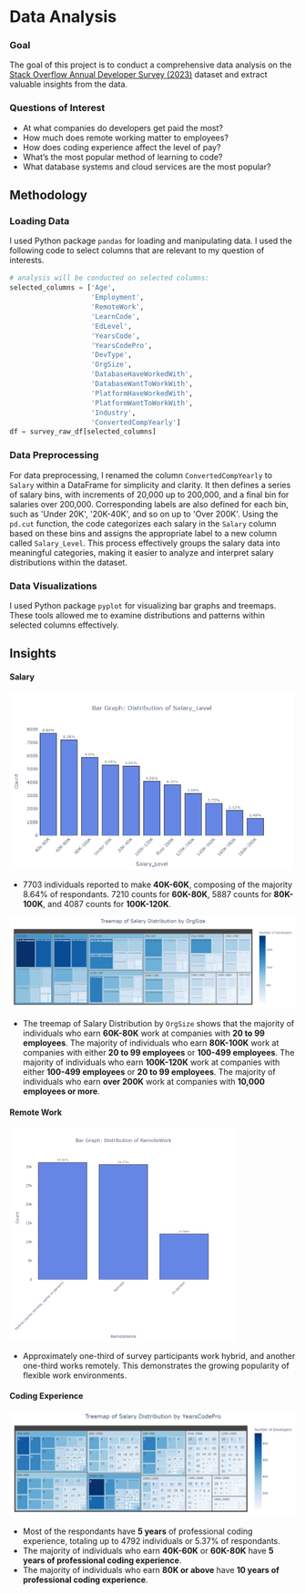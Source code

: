 # Data Analysis

### Goal
The goal of this project is to conduct a comprehensive data analysis on the [Stack Overflow Annual Developer Survey (2023)](https://survey.stackoverflow.co/) dataset and extract valuable insights from the data.

### Questions of Interest
   - At what companies do developers get paid the most?
   - How much does remote working matter to employees?
   - How does coding experience affect the level of pay?
   - What’s the most popular method of learning to code?
   - What database systems and cloud services are the most popular?

## Methodology
### Loading Data
I used Python package `pandas` for loading and manipulating data. I used the following code to select columns that are relevant to my question of interests.
```python
# analysis will be conducted on selected columns:
selected_columns = ['Age',
                    'Employment', 
                    'RemoteWork', 
                    'LearnCode', 
                    'EdLevel', 
                    'YearsCode', 
                    'YearsCodePro', 
                    'DevType', 
                    'OrgSize', 
                    'DatabaseHaveWorkedWith',
                    'DatabaseWantToWorkWith',
                    'PlatformHaveWorkedWith',
                    'PlatformWantToWorkWith',
                    'Industry', 
                    'ConvertedCompYearly']
df = survey_raw_df[selected_columns]
```

### Data Preprocessing
For data preprocessing, I renamed the column `ConvertedCompYearly` to `Salary` within a DataFrame for simplicity and clarity. It then defines a series of salary bins, with increments of 20,000 up to 200,000, and a final bin for salaries over 200,000. Corresponding labels are also defined for each bin, such as 'Under 20K', '20K-40K', and so on up to 'Over 200K'. Using the `pd.cut` function, the code categorizes each salary in the `Salary` column based on these bins and assigns the appropriate label to a new column called `Salary_Level`. This process effectively groups the salary data into meaningful categories, making it easier to analyze and interpret salary distributions within the dataset.

### Data Visualizations
I used Python package `pyplot` for visualizing bar graphs and treemaps. These tools allowed me to examine distributions and patterns within selected columns effectively.

## Insights
#### **Salary**

<img src="assets/salarylevel.png" alt="SalaryLevel" width="500"/>

- 7703 individuals reported to make **40K-60K**, composing of the majority 8.64% of respondants. 7210 counts for **60K-80K**, 5887 counts for **80K-100K**, and 4087 counts for **100K-120K**.

<img src="assets/orgsize.png" alt="OrgSize"/>

- The treemap of Salary Distribution by `OrgSize` shows that the majority of individuals who earn **60K-80K** work at companies with **20 to 99 employees**. The majority of individuals who earn **80K-100K** work at companies with either **20 to 99 employees** or **100-499 employees**. The majority of individuals who earn **100K-120K** work at companies with either **100-499 employees** or **20 to 99 employees**. The majority of individuals who earn **over 200K** work at companies with **10,000 employees or more**.

#### **Remote Work**

<img src="assets/remote.png" alt="RemoteWork" width="400"/>

- Approximately one-third of survey participants work hybrid, and another one-third works remotely. This demonstrates the growing popularity of flexible work environments.

#### **Coding Experience**

<img src="assets/codepro.png" alt="CodePro"/>

- Most of the respondants have **5 years** of professional coding experience, totaling up to 4792 individuals or 5.37% of respondants.
- The majority of individuals who earn **40K-60K** or **60K-80K** have **5 years of professional coding experience**.
- The majority of individuals who earn **80K or above** have **10 years of professional coding experience**.

